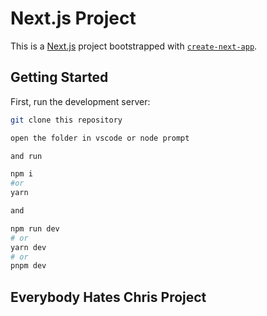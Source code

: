 # Next.js Project

This is a [Next.js](https://nextjs.org/) project bootstrapped with [`create-next-app`](https://github.com/vercel/next.js/tree/canary/packages/create-next-app).

## Getting Started

First, run the development server:

```bash
git clone this repository

open the folder in vscode or node prompt

and run

npm i
#or
yarn

and

npm run dev
# or
yarn dev
# or
pnpm dev
```
## Everybody Hates Chris Project
